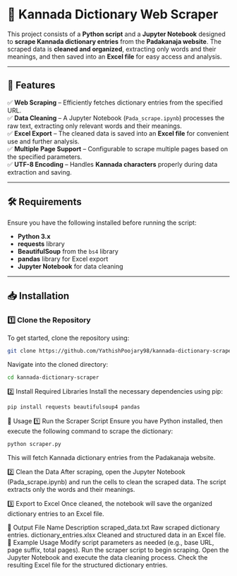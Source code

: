 # 📖 Kannada Dictionary Web Scraper

This project consists of a **Python script** and a **Jupyter Notebook** designed to **scrape Kannada dictionary entries** from the **Padakanaja website**. The scraped data is **cleaned and organized**, extracting only words and their meanings, and then saved into an **Excel file** for easy access and analysis.

---

## 🚀 Features

✅ **Web Scraping** – Efficiently fetches dictionary entries from the specified URL.  
✅ **Data Cleaning** – A Jupyter Notebook (`Pada_scrape.ipynb`) processes the raw text, extracting only relevant words and their meanings.  
✅ **Excel Export** – The cleaned data is saved into an **Excel file** for convenient use and further analysis.  
✅ **Multiple Page Support** – Configurable to scrape multiple pages based on the specified parameters.  
✅ **UTF-8 Encoding** – Handles **Kannada characters** properly during data extraction and saving.  

---

## 🛠 Requirements

Ensure you have the following installed before running the script:

- **Python 3.x**
- **requests** library
- **BeautifulSoup** from the `bs4` library
- **pandas** library for Excel export
- **Jupyter Notebook** for data cleaning

---

## 📥 Installation

### 1️⃣ Clone the Repository

To get started, clone the repository using:

```bash
git clone https://github.com/YathishPoojary98/kannada-dictionary-scraper.git
```
Navigate into the cloned directory:

```bash
cd kannada-dictionary-scraper
```
2️⃣ Install Required Libraries
Install the necessary dependencies using pip:

```bash
pip install requests beautifulsoup4 pandas
```
📌 Usage
1️⃣ Run the Scraper Script
Ensure you have Python installed, then execute the following command to scrape the dictionary:

```bash
python scraper.py
```
This will fetch Kannada dictionary entries from the Padakanaja website.

2️⃣ Clean the Data
After scraping, open the Jupyter Notebook (Pada_scrape.ipynb) and run the cells to clean the scraped data.
The script extracts only the words and their meanings.

3️⃣ Export to Excel
Once cleaned, the notebook will save the organized dictionary entries to an Excel file.

📂 Output
File Name	Description
scraped_data.txt	Raw scraped dictionary entries.
dictionary_entries.xlsx	Cleaned and structured data in an Excel file.
🎯 Example Usage
Modify script parameters as needed (e.g., base URL, page suffix, total pages).
Run the scraper script to begin scraping.
Open the Jupyter Notebook and execute the data cleaning process.
Check the resulting Excel file for the structured dictionary entries.
